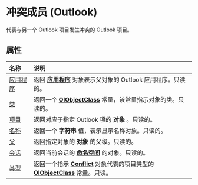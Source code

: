 
# 冲突成员 (Outlook)


代表与另一个 Outlook 项目发生冲突的 Outlook 项目。


## 属性



|**名称**|**说明**|
|:-----|:-----|
|[应用程序](cd319f18-9272-ba9c-6cd3-f8c3f0e9d0f6.md)|返回 **[应用程序](797003e7-ecd1-eccb-eaaf-32d6ddde8348.md)** 对象表示父对象的 Outlook 应用程序。只读的。|
|[类](dec03590-e169-2ff3-f205-20c347e80693.md)|返回一个 **[OlObjectClass](33d724b3-df3c-2a7f-a80f-93b66d96f588.md)** 常量，该常量指示对象的类。只读的。|
|[项目](4d2df6de-d68a-fd7a-d41e-90fc13f00ceb.md)|返回对应于指定 Outlook 项的 **对象** 。只读的。|
|[名称](46927bd4-a9cc-4098-8089-a40ea968b3ed.md)|返回一个 **字符串** 值，表示显示名称对象。只读的。|
|[父](b8ec7387-0940-3ba8-6012-ca867a796625.md)|返回指定对象的 **对象** 的父级。只读的。|
|[会话](cd7eaf1e-545b-5a40-d95c-841f72a7a15e.md)|返回当前会话的 **[命名空间](f0dcaa19-07f5-5d42-a3bf-2e42b7885644.md)** 的对象。只读的。|
|[类型](6e15fae9-befc-013d-9e95-05c5dc928e09.md)|返回一个指示  **[Conflict](a7c8f12a-08ba-9fff-60b8-a02d1c7f6f33.md)** 对象代表的项目类型的 **[OlObjectClass](33d724b3-df3c-2a7f-a80f-93b66d96f588.md)** 常量。只读。|
